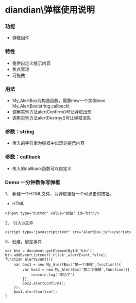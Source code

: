 # diandian\弹框使用说明
### 功能

- 弹框组件

### 特性

- 提供自定义提示内容
- 焦点管理
- 可拖拽

### 用法
- My_AlertBox为构造函数，需要new一个实例new My_AlertBox(string,callback)
- 调用实例方法alertConfirm()可让弹框出现
- 调用实例方法alertDestroy()可让弹框消失

### 参数：string

- 传入的字符串为弹框中出现的提示内容

### 参数：callback

- 传入的callback函数可以自定义

### Demo 一分钟教你写弹框

1、 新建一个HTML文件，为弹框准备一个可点击的按钮。
* HTML
```
<input type="button" value="按钮" id="btn"/>
```

2、 引入js文件
```
<script type="javascript/text" src="alertBox.js"></script>
```

3、创建<script></script>，绑定事件
```
var btn = document.getElementById('btn');
btn.addEventListener('click',alertEvent,false);
function alertEvent(){
    var box1 = new My_AlertBox('第一个弹框',function(){
        var box2 = new My_AlertBox('第二个弹框',function(){
            console.log('成功了')
        });
        box2.alertConfirm();
    });
    box1.alertConfirm();
}
```


